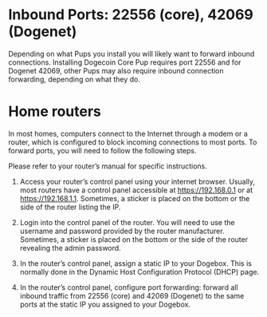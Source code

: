 # Inbound Ports: 22556 (core), 42069 (Dogenet)

Depending on what Pups you install you will likely want to forward 
inbound connections. Installing Dogecoin Core Pup requires port 22556 
and for Dogenet 42069, other Pups may also require inbound connection 
forwarding, depending on what they do. 

# Home routers
In most homes, computers connect to the Internet through a modem or a router, 
which is configured to block incoming connections to most ports. To forward 
ports, you will need to follow the following steps. 

Please refer to your router’s manual for specific instructions.


1. Access your router’s control panel using your internet browser. Usually, most 
   routers have a control panel accessible at https://192.168.0.1 or at
   https://192.168.1.1. Sometimes, a sticker is placed on the bottom or the side 
   of the router listing the IP.

2. Login into the control panel of the router. You will need to use the username 
   and password provided by the router manufacturer. Sometimes, a sticker is placed 
   on the bottom or the side of the router revealing the admin password. 

3. In the router’s control panel, assign a static IP to your Dogebox. This is normally 
   done in the Dynamic Host Configuration Protocol (DHCP) page.

4. In the router’s control panel, configure port forwarding: forward all inbound 
   traffic from 22556 (core) and 42069 (Dogenet) to the same ports at the static IP 
   you assigned to your Dogebox.
